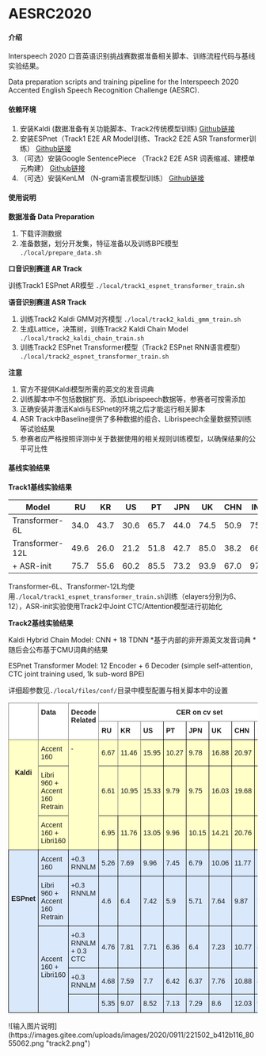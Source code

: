 # AESRC2020


#### 介绍

Interspeech 2020 口音英语识别挑战赛数据准备相关脚本、训练流程代码与基线实验结果。

Data preparation scripts and training pipeline for the Interspeech 2020 Accented English Speech Recognition Challenge (AESRC).

#### 依赖环境

1.  安装Kaldi (数据准备有关功能脚本、Track2传统模型训练) 
    [Github链接](https://github.com/kaldi-asr/kaldi)
2.  安装ESPnet（Track1 E2E AR Model训练、Track2 E2E ASR Transformer训练）
    [Github链接](https://github.com/espnet/espnet)
3.  （可选）安装Google SentencePiece （Track2 E2E ASR 词表缩减、建模单元构建）
    [Github链接](https://github.com/google/sentencepiece)
4.  （可选）安装KenLM （N-gram语言模型训练）
    [Github链接](http://https://github.com/kpu/kenlm)

#### 使用说明

 **数据准备 Data Preparation** 

1.  下载评测数据
2.  准备数据，划分开发集，特征准备以及训练BPE模型 `./local/prepare_data.sh`

 **口音识别赛道 AR Track** 

训练Track1 ESPnet AR模型 `./local/track1_espnet_transformer_train.sh`

 **语音识别赛道 ASR Track** 

1.  训练Track2 Kaldi GMM对齐模型  `./local/track2_kaldi_gmm_train.sh`
2.  生成Lattice，决策树，训练Track2 Kaldi Chain Model  `./local/track2_kaldi_chain_train.sh`
3.  训练Track2 ESPnet Transformer模型（Track2 ESPnet RNN语言模型） `./local/track2_espnet_transformer_train.sh`

**注意**
1.  官方不提供Kaldi模型所需的英文的发音词典
2.  训练脚本中不包括数据扩充、添加Librispeech数据等，参赛者可按需添加
3.  正确安装并激活Kaldi与ESPnet的环境之后才能运行相关脚本
4.  ASR Track中Baseline提供了多种数据的组合、Librispeech全量数据预训练等试验结果
5.  参赛者应严格按照评测中关于数据使用的相关规则训练模型，以确保结果的公平可比性

#### 基线实验结果

**Track1基线实验结果** 

| Model    | RU   | KR   | US   | PT   | JPN  | UK   | CHN  | IND  | AVE  |
| -------- | -- |---- | ---- | ---- | ---- | ---- | ---- | ---- | ---- |
| Transformer-6L  | 34.0 | 43.7 | 30.6 | 65.7 | 44.0 | 74.5 | 50.9 | 75.2 | 52.2 |
| Transformer-12L | 49.6 | 26.0 | 21.2 | 51.8 | 42.7 | 85.0 | 38.2 | 66.1 | 47.8 |
| + ASR-init      | 75.7 | 55.6 | 60.2 | 85.5 | 73.2 | 93.9 | 67.0 | 97.0 | 76.1 |

Transformer-6L、Transformer-12L均使用`./local/track1_espnet_transformer_train.sh`训练（elayers分别为6、12），ASR-init实验使用Track2中Joint CTC/Attention模型进行初始化

**Track2基线实验结果** 

Kaldi Hybrid Chain Model: CNN + 18 TDNN
*基于内部的非开源英文发音词典
*随后会公布基于CMU词典的结果

ESPnet Transformer Model: 12 Encoder + 6 Decoder (simple self-attention, CTC joint training used, 1k sub-word BPE)

详细超参数见`./local/files/conf/`目录中模型配置与相关脚本中的设置
<style type="text/css">
.tg  {border-collapse:collapse;border-spacing:0;}
.tg td{border-color:black;border-style:solid;border-width:1px;font-family:Arial, sans-serif;font-size:14px;
  overflow:hidden;padding:10px 5px;word-break:normal;}
.tg th{border-color:black;border-style:solid;border-width:1px;font-family:Arial, sans-serif;font-size:14px;
  font-weight:normal;overflow:hidden;padding:10px 5px;word-break:normal;}
.tg .tg-ycr8{background-color:#ffffff;text-align:left;vertical-align:top}
.tg .tg-tdvk{background-color:#ffffc7;text-align:left;vertical-align:middle}
.tg .tg-zumz{background-color:#ffffc7;border-color:inherit;text-align:left;vertical-align:middle}
.tg .tg-w747{background-color:#dae8fc;text-align:left;vertical-align:top}
.tg .tg-zv36{background-color:#ffffff;border-color:inherit;font-weight:bold;text-align:left;vertical-align:top}
.tg .tg-6v43{background-color:#ffffff;font-weight:bold;text-align:left;vertical-align:top}
.tg .tg-c6of{background-color:#ffffff;border-color:inherit;text-align:left;vertical-align:top}
.tg .tg-7g6k{background-color:#ffffff;border-color:inherit;font-weight:bold;text-align:center;vertical-align:top}
.tg .tg-py60{background-color:#ffffc7;border-color:inherit;font-weight:bold;text-align:center;vertical-align:top}
.tg .tg-ncd7{background-color:#ffffc7;border-color:inherit;text-align:left;vertical-align:top}
.tg .tg-m9r4{background-color:#ffffc7;text-align:left;vertical-align:top}
.tg .tg-zci2{background-color:#dae8fc;font-weight:bold;text-align:left;vertical-align:top}
.tg .tg-bv7r{background-color:#dae8fc;text-align:left;vertical-align:middle}
</style>
<table class="tg">
<thead>
  <tr>
    <th class="tg-c6of" rowspan="2"></th>
    <th class="tg-zv36" rowspan="2">Data</th>
    <th class="tg-zv36" rowspan="2">Decode Related</th>
    <th class="tg-7g6k" colspan="9">CER on cv set</th>
  </tr>
  <tr>
    <td class="tg-zv36"><span style="font-weight:bold;font-style:normal">RU</span></td>
    <td class="tg-zv36"><span style="font-weight:bold;font-style:normal">KR</span></td>
    <td class="tg-6v43"><span style="font-weight:bold;font-style:normal">US</span></td>
    <td class="tg-6v43"><span style="font-weight:bold;font-style:normal">PT</span></td>
    <td class="tg-6v43"><span style="font-weight:bold;font-style:normal">JPN</span></td>
    <td class="tg-6v43"><span style="font-weight:bold;font-style:normal">UK</span></td>
    <td class="tg-6v43"><span style="font-weight:bold;font-style:normal">CHN</span></td>
    <td class="tg-6v43"><span style="font-weight:bold;font-style:normal">IND</span></td>
    <td class="tg-ycr8"><span style="font-weight:bold">AVE</span></td>
  </tr>
</thead>
<tbody>
  <tr>
    <td class="tg-py60" rowspan="3"><br><br><br>Kaldi</td>
    <td class="tg-ncd7">Accent 160</td>
    <td class="tg-ncd7" rowspan="3">-</td>
    <td class="tg-zumz"><span style="font-weight:normal;font-style:normal">6.67</span></td>
    <td class="tg-zumz"><span style="font-weight:normal;font-style:normal">11.46</span></td>
    <td class="tg-tdvk"><span style="font-weight:normal;font-style:normal">15.95</span></td>
    <td class="tg-tdvk"><span style="font-weight:normal;font-style:normal">10.27</span></td>
    <td class="tg-tdvk"><span style="font-weight:normal;font-style:normal">9.78</span></td>
    <td class="tg-tdvk"><span style="font-weight:normal;font-style:normal">16.88</span></td>
    <td class="tg-tdvk"><span style="font-weight:normal;font-style:normal">20.97</span></td>
    <td class="tg-tdvk"><span style="font-weight:normal;font-style:normal">17.48</span></td>
    <td class="tg-m9r4">13.68</td>
  </tr>
  <tr>
    <td class="tg-ncd7">Libri 960 + Accent 160 Retrain</td>
    <td class="tg-zumz"><span style="font-weight:normal;font-style:normal">6.61</span></td>
    <td class="tg-zumz"><span style="font-weight:normal;font-style:normal">10.95</span></td>
    <td class="tg-tdvk"><span style="font-weight:normal;font-style:normal">15.33</span></td>
    <td class="tg-tdvk"><span style="font-weight:normal;font-style:normal">9.79</span></td>
    <td class="tg-tdvk"><span style="font-weight:normal;font-style:normal">9.75</span></td>
    <td class="tg-tdvk"><span style="font-weight:normal;font-style:normal">16.03</span></td>
    <td class="tg-tdvk"><span style="font-weight:normal;font-style:normal">19.68</span></td>
    <td class="tg-tdvk"><span style="font-weight:normal;font-style:normal">16.93</span></td>
    <td class="tg-m9r4">13.13</td>
  </tr>
  <tr>
    <td class="tg-m9r4">Accent 160 + Libri160</td>
    <td class="tg-tdvk"><span style="font-weight:normal;font-style:normal">6.95</span></td>
    <td class="tg-tdvk"><span style="font-weight:normal;font-style:normal">11.76</span></td>
    <td class="tg-tdvk"><span style="font-weight:normal;font-style:normal">13.05</span></td>
    <td class="tg-tdvk"><span style="font-weight:normal;font-style:normal">9.96</span></td>
    <td class="tg-tdvk"><span style="font-weight:normal;font-style:normal">10.15</span></td>
    <td class="tg-tdvk"><span style="font-weight:normal;font-style:normal">14.21</span></td>
    <td class="tg-tdvk"><span style="font-weight:normal;font-style:normal">20.76</span></td>
    <td class="tg-tdvk"><span style="font-weight:normal;font-style:normal">18.26</span></td>
    <td class="tg-m9r4">13.14</td>
  </tr>
  <tr>
    <td class="tg-zci2" rowspan="5"><br><br><br><br><br>ESPnet</td>
    <td class="tg-w747">Accent 160</td>
    <td class="tg-w747">+0.3 RNNLM</td>
    <td class="tg-bv7r"><span style="font-weight:normal;font-style:normal">5.26</span></td>
    <td class="tg-bv7r"><span style="font-weight:normal;font-style:normal">7.69</span></td>
    <td class="tg-bv7r"><span style="font-weight:normal;font-style:normal">9.96</span></td>
    <td class="tg-bv7r"><span style="font-weight:normal;font-style:normal">7.45</span></td>
    <td class="tg-bv7r"><span style="font-weight:normal;font-style:normal">6.79</span></td>
    <td class="tg-bv7r"><span style="font-weight:normal;font-style:normal">10.06</span></td>
    <td class="tg-bv7r"><span style="font-weight:normal;font-style:normal">11.77</span></td>
    <td class="tg-bv7r"><span style="font-weight:normal;font-style:normal">10.05</span></td>
    <td class="tg-w747">8.63</td>
  </tr>
  <tr>
    <td class="tg-w747">Libri 960 + Accent 160 Retrain</td>
    <td class="tg-w747">+0.3 RNNLM</td>
    <td class="tg-bv7r"><span style="font-weight:normal;font-style:normal">4.6</span></td>
    <td class="tg-bv7r"><span style="font-weight:normal;font-style:normal">6.4</span></td>
    <td class="tg-bv7r"><span style="font-weight:normal;font-style:normal">7.42</span></td>
    <td class="tg-bv7r"><span style="font-weight:normal;font-style:normal">5.9</span></td>
    <td class="tg-bv7r"><span style="font-weight:normal;font-style:normal">5.71</span></td>
    <td class="tg-bv7r"><span style="font-weight:normal;font-style:normal">7.64</span></td>
    <td class="tg-bv7r"><span style="font-weight:normal;font-style:normal">9.87</span></td>
    <td class="tg-bv7r"><span style="font-weight:normal;font-style:normal">7.85</span></td>
    <td class="tg-w747">6.92</td>
  </tr>
  <tr>
    <td class="tg-w747" rowspan="3"><br><br><br>Accent 160 + Libri160</td>
    <td class="tg-w747">+0.3 RNNLM + 0.3 CTC</td>
    <td class="tg-bv7r"><span style="font-weight:normal;font-style:normal">4.76</span></td>
    <td class="tg-bv7r"><span style="font-weight:normal;font-style:normal">7.81</span></td>
    <td class="tg-bv7r"><span style="font-weight:normal;font-style:normal">7.71</span></td>
    <td class="tg-bv7r"><span style="font-weight:normal;font-style:normal">6.36</span></td>
    <td class="tg-bv7r"><span style="font-weight:normal;font-style:normal">6.4</span></td>
    <td class="tg-bv7r"><span style="font-weight:normal;font-style:normal">7.23</span></td>
    <td class="tg-bv7r"><span style="font-weight:normal;font-style:normal">10.77</span></td>
    <td class="tg-bv7r"><span style="font-weight:normal;font-style:normal">8.01</span></td>
    <td class="tg-w747">7.38</td>
  </tr>
  <tr>
    <td class="tg-w747">+0.3 RNNLM</td>
    <td class="tg-bv7r"><span style="font-weight:normal;font-style:normal">4.68</span></td>
    <td class="tg-bv7r"><span style="font-weight:normal;font-style:normal">7.59</span></td>
    <td class="tg-bv7r"><span style="font-weight:normal;font-style:normal">7.7</span></td>
    <td class="tg-bv7r"><span style="font-weight:normal;font-style:normal">6.42</span></td>
    <td class="tg-bv7r"><span style="font-weight:normal;font-style:normal">6.37</span></td>
    <td class="tg-bv7r"><span style="font-weight:normal;font-style:normal">7.76</span></td>
    <td class="tg-bv7r"><span style="font-weight:normal;font-style:normal">10.88</span></td>
    <td class="tg-bv7r"><span style="font-weight:normal;font-style:normal">8.41</span></td>
    <td class="tg-w747">7.48</td>
  </tr>
  <tr>
    <td class="tg-w747"></td>
    <td class="tg-bv7r"><span style="font-weight:normal;font-style:normal">5.35</span></td>
    <td class="tg-bv7r"><span style="font-weight:normal;font-style:normal">9.07</span></td>
    <td class="tg-bv7r"><span style="font-weight:normal;font-style:normal">8.52</span></td>
    <td class="tg-bv7r"><span style="font-weight:normal;font-style:normal">7.13</span></td>
    <td class="tg-bv7r"><span style="font-weight:normal;font-style:normal">7.29</span></td>
    <td class="tg-bv7r"><span style="font-weight:normal;font-style:normal">8.6</span></td>
    <td class="tg-bv7r"><span style="font-weight:normal;font-style:normal">12.03</span></td>
    <td class="tg-bv7r"><span style="font-weight:normal;font-style:normal">9.05</span></td>
    <td class="tg-w747">8.38</td>
  </tr>
</tbody>
</table>
![输入图片说明](https://images.gitee.com/uploads/images/2020/0911/221502_b412b116_8055062.png "track2.png")
